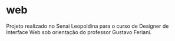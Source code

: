 # web
Projeto realizado no Senai Leopoldina para o curso de Designer de Interface Web sob orientação do professor Gustavo Feriani.
